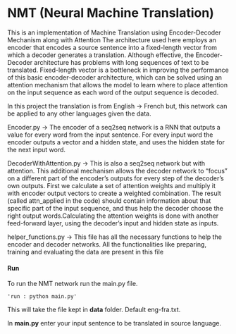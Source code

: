 # NMT (Neural Machine Translation)
This is an implementation of Machine Translation using Encoder-Decoder Mechanism along with Attention 
The architecture used here employs an encoder that encodes a source sentence into a fixed-length vector from which a decoder generates a translation. Although effective, the Encoder-Decoder architecture has problems with long sequences of text to be translated. Fixed-length vector is a bottleneck in improving the performance of this basic encoder-decoder architecture, which can be solved using an attention mechanism that allows the model to learn where to place attention on the input sequence as each word of the output sequence is decoded.

In this project the translation is from English -> French but, this network can be applied to any other languages given the data.

Encoder.py -> The encoder of a seq2seq network is a RNN that outputs a value for every word from the input sentence. For every input word the encoder outputs a vector and a hidden state, and uses the hidden state for the next input word.

DecoderWithAttention.py -> This is also a seq2seq network but with attention. This additional mechanism allows the decoder network to “focus” on a different part of the encoder’s outputs for every step of the decoder’s own outputs. First we calculate a set of attention weights and multiply it with encoder output vectors to create a weighted combination. The result (called attn_applied in the code) should contain information about that specific part of the input sequence, and thus help the decoder choose the right output words.Calculating the attention weights is done with another feed-forward layer, using the decoder’s input and hidden state as inputs.

helper_functions.py -> This file has all the necessary functions to help the encoder and decoder networks. All the functionalities like preparing, training and evaluating the data are present in this file

#### Run
To run the NMT network run the main.py file.

    'run : python main.py'
This will take the file kept in **data** folder. Default eng-fra.txt. 

In **main.py** enter your input sentence to be translated in source language.
